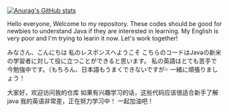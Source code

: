 [![Anurag's GitHub stats](https://github-readme-stats.vercel.app/api?username=hajimestart46)](https://github.com/hajimestart46/github-readme-stats)

Hello everyone, Welcome to my repository.
These codes should be good for newbies to understand Java if they are interested in learning.
My English is very poor and I'm trying to learin it now.
Let's work together!

みなさん、こんにちは
私のレスポンスへようこそ
こちらのコードはJavaの新米の学習者に対して役に立つことができると思います。
私の英語はとても苦手で今勉強中です。（もちろん、日本語もうまくできないですが💦
一緒に頑張りましょう！

大家好，欢迎访问我的仓库
如果有兴趣学习的话，这些代码应该很适合新手了解java
我的英语非常差，正在努力学习中！
一起加油吧！

